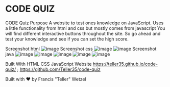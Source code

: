 # CODE QUIZ
CODE Quiz Purpose A website to test ones knowledge on JavaScript.
Uses a little functionality from html and css but mostly comes from javascript
You will find different interactive buttons throughout the site. So go ahead and test your
knowledge and see if you can set the high score.

Screenshot html
![image](https://user-images.githubusercontent.com/79383305/114312047-7d2cb100-9aae-11eb-9ce4-5644c848305d.png)
Screenshot css
![image](https://user-images.githubusercontent.com/79383305/114312100-ab11f580-9aae-11eb-891f-e90ad704e015.png)
![image](https://user-images.githubusercontent.com/79383305/114312111-bc5b0200-9aae-11eb-8293-0f6bc99cda4b.png)
Screenshot java
![image](https://user-images.githubusercontent.com/79383305/114312132-d09eff00-9aae-11eb-900e-ae8f9e230cb3.png)
![image](https://user-images.githubusercontent.com/79383305/114313013-0396c200-9ab2-11eb-99e8-011e742b9620.png)
![image](https://user-images.githubusercontent.com/79383305/114313022-0c879380-9ab2-11eb-9eb8-2184f2c8982a.png)
![image](https://user-images.githubusercontent.com/79383305/114313030-14473800-9ab2-11eb-90ad-22cf9685c953.png)
![image](https://user-images.githubusercontent.com/79383305/114313041-1d380980-9ab2-11eb-9dbc-58b0e5e377aa.png)

Built With HTML CSS  JavaScript Website https://teller35.github.io/code-quiz/ ; https://github.com/Teller35/code-quiz

Built with ❤️ by Francis "Teller" Wetzel


